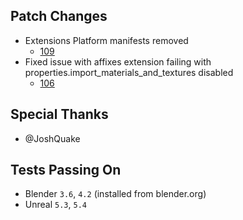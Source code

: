 ## Patch Changes
* Extensions Platform manifests removed
  * [109](https://github.com/poly-hammer/BlenderTools/pull/109)
* Fixed issue with affixes extension failing with properties.import_materials_and_textures disabled
  * [106](https://github.com/poly-hammer/BlenderTools/pull/106)

## Special Thanks
* @JoshQuake

## Tests Passing On
* Blender `3.6`, `4.2` (installed from blender.org)
* Unreal `5.3`, `5.4`
